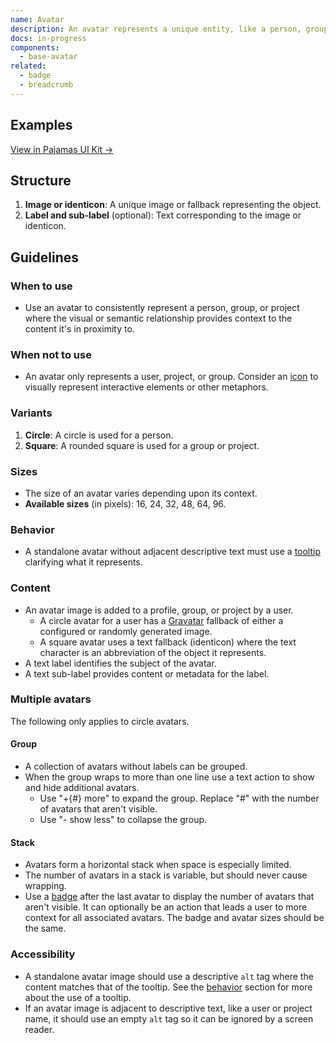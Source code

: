 ```yaml
---
name: Avatar
description: An avatar represents a unique entity, like a person, group, or project.
docs: in-progress
components:
  - base-avatar
related:
  - badge
  - breadcrumb
---
```


## Examples

<story-viewer component="base-avatar" story="image" title="Avatar image"></story-viewer>

<story-viewer component="base-avatar-labeled" title="Labeled avatar"></story-viewer>

<story-viewer component="base-avatar-avatars-inline" title="Group" :args-collapsed="false"></story-viewer>

<story-viewer component="base-avatar-avatars-inline" title="Stack"></story-viewer>


[View in Pajamas UI Kit →](https://www.figma.com/file/qEddyqCrI7kPSBjGmwkZzQ/%F0%9F%93%99-Component-library?type=design&node-id=425-2)

## Structure

<figure-img alt="Numbered diagram of an avatar structure" label="Avatar structure" src="/img/avatar-structure.svg"></figure-img>

1. **Image or identicon**: A unique image or fallback representing the object. 
1. **Label and sub-label** (optional): Text corresponding to the image or identicon.

## Guidelines

### When to use

- Use an avatar to consistently represent a person, group, or project where the visual or semantic relationship provides context to the content it's in proximity to.

### When not to use

- An avatar only represents a user, project, or group. Consider an [icon](/product-foundations/iconography) to visually represent interactive elements or other metaphors.

### Variants

1. **Circle**: A circle is used for a person.
1. **Square**: A rounded square is used for a group or project.

### Sizes

- The size of an avatar varies depending upon its context.
- **Available sizes** (in pixels): 16, 24, 32, 48, 64, 96.

### Behavior

- A standalone avatar without adjacent descriptive text must use a [tooltip](/components/tooltip) clarifying what it represents.

### Content

- An avatar image is added to a profile, group, or project by a user.
  - A circle avatar for a user has a [Gravatar](https://gravatar.com) fallback of either a configured or randomly generated image.
  - A square avatar uses a text fallback (identicon) where the text character is an abbreviation of the object it represents.
- A text label identifies the subject of the avatar.
- A text sub-label provides content or metadata for the label.

### Multiple avatars

The following only applies to circle avatars.

#### Group

- A collection of avatars without labels can be grouped.
- When the group wraps to more than one line use a text action to show and hide additional avatars.
  - Use "+{#} more" to expand the group. Replace "#" with the number of avatars that aren't visible.
  - Use "- show less" to collapse the group.

<figure-img alt="Two avatar group examples, one collapsed with an action to show more, and the other expanded with an action to show less." label="Collapsed and expanded avatar group" src="/img/avatar-group.svg"></figure-img>

#### Stack

- Avatars form a horizontal stack when space is especially limited.
- The number of avatars in a stack is variable, but should never cause wrapping.
- Use a [badge](/components/badge) after the last avatar to display the number of avatars that aren't visible. It can optionally be an action that leads a user to more context for all associated avatars. The badge and avatar sizes should be the same.

<figure-img alt="Three avatars slightly overlap each other in a horizontal row. A badge at the end includes the number of additional avatars that aren't visible" label="A horizontal avatar stack" src="/img/avatar-stack.svg"></figure-img>

### Accessibility

- A standalone avatar image should use a descriptive `alt` tag where the content matches that of the tooltip. See the [behavior](#behavior) section for more about the use of a tooltip.
- If an avatar image is adjacent to descriptive text, like a user or project name, it should use an empty `alt` tag so it can be ignored by a screen reader.
